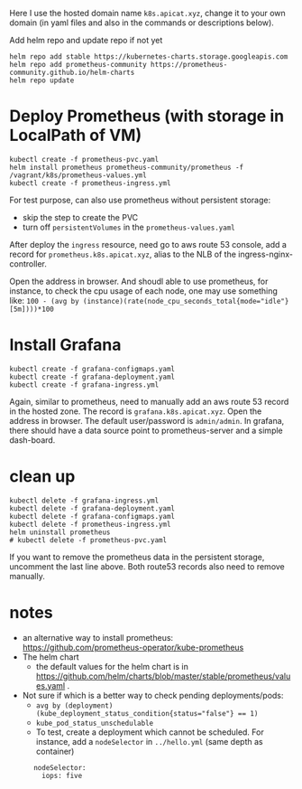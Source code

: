 Here I use the hosted domain name `k8s.apicat.xyz`, change it to your own domain (in yaml
files and also in the commands or descriptions below).

Add helm repo and update repo if not yet
```
helm repo add stable https://kubernetes-charts.storage.googleapis.com
helm repo add prometheus-community https://prometheus-community.github.io/helm-charts
helm repo update
```

# Deploy Prometheus (with storage in LocalPath of VM)
```
kubectl create -f prometheus-pvc.yaml
helm install prometheus prometheus-community/prometheus -f /vagrant/k8s/prometheus-values.yml
kubectl create -f prometheus-ingress.yml
```

For test purpose, can also use prometheus without persistent storage:
- skip the step to create the PVC
- turn off `persistentVolumes` in the `prometheus-values.yaml`

After deploy the `ingress` resource, need go to aws route 53 console, add a record for
`prometheus.k8s.apicat.xyz`, alias to the NLB of the ingress-nginx-controller.

Open the address in browser. And shoudl able to use prometheus, for instance, to check
the cpu usage of each node, one may use something like:
`100 - (avg by (instance)(rate(node_cpu_seconds_total{mode="idle"}[5m])))*100`



# Install Grafana
```
kubectl create -f grafana-configmaps.yaml
kubectl create -f grafana-deployment.yaml
kubectl create -f grafana-ingress.yml
```

Again, similar to prometheus, need to manually add an aws route 53 record in the hosted
zone. The record is `grafana.k8s.apicat.xyz`. Open the address in browser. The default
user/password is `admin/admin`.  In grafana, there should have a data source point to
prometheus-server and a simple dash-board.

# clean up
```
kubectl delete -f grafana-ingress.yml
kubectl delete -f grafana-deployment.yaml
kubectl delete -f grafana-configmaps.yaml
kubectl delete -f prometheus-ingress.yml
helm uninstall prometheus
# kubectl delete -f prometheus-pvc.yaml
```

If you want to remove the prometheus data in the persistent storage, uncomment the last
line above. Both route53 records also need to remove manually.


# notes
* an alternative way to install prometheus: https://github.com/prometheus-operator/kube-prometheus
* The helm chart
  - the default values for the helm chart is in
    https://github.com/helm/charts/blob/master/stable/prometheus/values.yaml .
* Not sure if which is a better way to check pending deployments/pods:
  - `avg by (deployment)(kube_deployment_status_condition{status="false"} == 1)`
  - `kube_pod_status_unschedulable`
  - To test, create a deployment which cannot be scheduled. For instance, add a
    `nodeSelector` in `../hello.yml` (same depth as container)
```
      nodeSelector:
        iops: five
```
